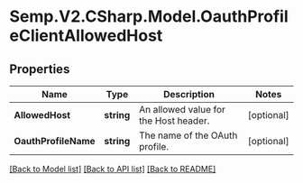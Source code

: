 # Semp.V2.CSharp.Model.OauthProfileClientAllowedHost
## Properties

Name | Type | Description | Notes
------------ | ------------- | ------------- | -------------
**AllowedHost** | **string** | An allowed value for the Host header. | [optional] 
**OauthProfileName** | **string** | The name of the OAuth profile. | [optional] 

[[Back to Model list]](../README.md#documentation-for-models) [[Back to API list]](../README.md#documentation-for-api-endpoints) [[Back to README]](../README.md)

